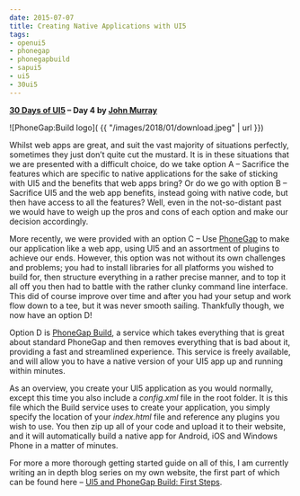 ```yaml
---
date: 2015-07-07
title: Creating Native Applications with UI5
tags:
- openui5
- phonegap
- phonegapbuild
- sapui5
- ui5
- 30ui5
---
```


**[30 Days of UI5](/blog/posts/2015/07/04/30-days-of-ui5/) – Day 4 by [John Murray](http://jmurray.me/)**

![PhoneGap:Build logo]( {{ "/images/2018/01/download.jpeg" | url }})

Whilst web apps are great, and suit the vast majority of situations perfectly, sometimes they just don’t quite cut the mustard. It is in these situations that we are presented with a difficult choice, do we take option A – Sacrifice the features which are specific to native applications for the sake of sticking with UI5 and the benefits that web apps bring? Or do we go with option B – Sacrifice UI5 and the web app benefits, instead going with native code, but then have access to all the features? Well, even in the not-so-distant past we would have to weigh up the pros and cons of each option and make our decision accordingly.

More recently, we were provided with an option C – Use [PhoneGap](http://phonegap.com/) to make our application like a web app, using UI5 and an assortment of plugins to achieve our ends. However, this option was not without its own challenges and problems; you had to install libraries for all platforms you wished to build for, then structure everything in a rather precise manner, and to top it all off you then had to battle with the rather clunky command line interface. This did of course improve over time and after you had your setup and work flow down to a tee, but it was never smooth sailing. Thankfully though, we now have an option D!

Option D is [PhoneGap Build](https://build.phonegap.com), a service which takes everything that is great about standard PhoneGap and then removes everything that is bad about it, providing a fast and streamlined experience. This service is freely available, and will allow you to have a native version of your UI5 app up and running within minutes.

As an overview, you create your UI5 application as you would normally, except this time you also include a *config.xml* file in the root folder. It is this file which the Build service uses to create your application, you simply specify the location of your *index.html* file and reference any plugins you wish to use. You then zip up all of your code and upload it to their website, and it will automatically build a native app for Android, iOS and Windows Phone in a matter of minutes.

For more a more thorough getting started guide on all of this, I am currently writing an in depth blog series on my own website, the first part of which can be found here – [UI5 and PhoneGap Build: First Steps](http://jmurray.me/ui5-and-phonegap-first-steps-1-of-3/).
